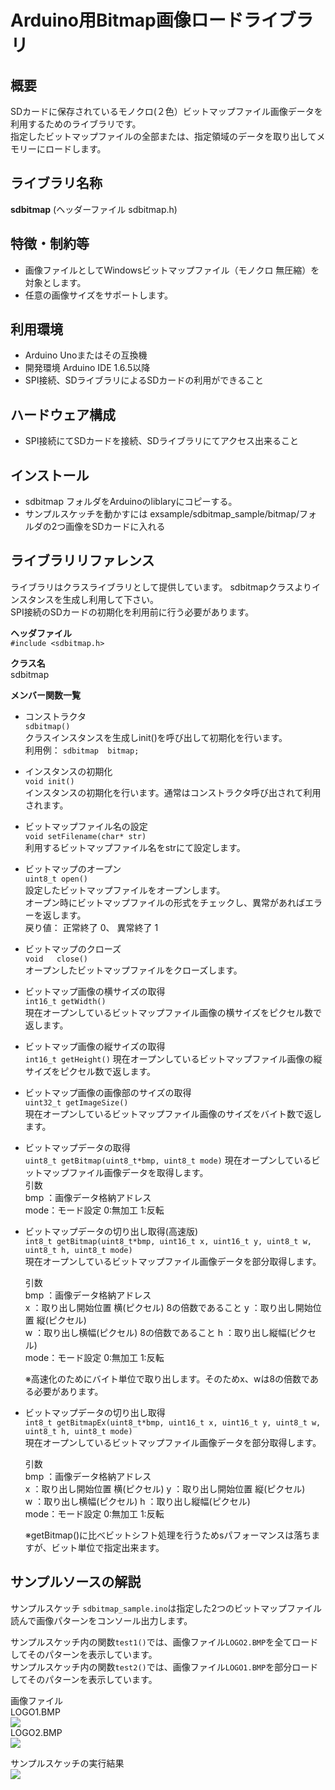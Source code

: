 # Arduino用Bitmap画像ロードライブラリ

## 概要
SDカードに保存されているモノクロ(２色）ビットマップファイル画像データを利用するためのライブラリです。  
指定したビットマップファイルの全部または、指定領域のデータを取り出してメモリーにロードします。

## ライブラリ名称
**sdbitmap** (ヘッダーファイル sdbitmap.h)

## 特徴・制約等
- 画像ファイルとしてWindowsビットマップファイル（モノクロ 無圧縮）を対象とします。
- 任意の画像サイズをサポートします。

## 利用環境
- Arduino Unoまたはその互換機
- 開発環境 Arduino IDE 1.6.5以降
- SPI接続、SDライブラリによるSDカードの利用ができること

## ハードウェア構成
- SPI接続にてSDカードを接続、SDライブラリにてアクセス出来ること

## インストール
* sdbitmap フォルダをArduinoのliblaryにコピーする。
* サンプルスケッチを動かすには exsample/sdbitmap_sample/bitmap/フォルダの2つ画像をSDカードに入れる

## ライブラリリファレンス
ライブラリはクラスライブラリとして提供しています。 
sdbitmapクラスよりインスタンスを生成し利用して下さい。  
SPI接続のSDカードの初期化を利用前に行う必要があります。  

**ヘッダファイル**  
   `#include <sdbitmap.h>`

**クラス名**  
  sdbitmap

**メンバー関数一覧**  
- コンストラクタ  
  `sdbitmap()`  
  クラスインスタンスを生成しinit()を呼び出して初期化を行います。  
  利用例： `sdbitmap  bitmap;`  

- インスタンスの初期化  
  `void init()`  
  インスタンスの初期化を行います。通常はコンストラクタ呼び出されて利用されます。  

- ビットマップファイル名の設定  
  `void setFilename(char* str)`    
  利用するビットマップファイル名をstrにて設定します。    
  
- ビットマップのオープン    
	`uint8_t open()`  
  設定したビットマップファイルをオープンします。  
  オープン時にビットマップファイルの形式をチェックし、異常があればエラーを返します。  
  戻り値： 正常終了 0、 異常終了 1  

- ビットマップのクローズ    
	`void	close()`  
  オープンしたビットマップファイルをクローズします。  

- ビットマップ画像の横サイズの取得  
  `int16_t getWidth()`  
  現在オープンしているビットマップファイル画像の横サイズをピクセル数で返します。  

- ビットマップ画像の縦サイズの取得  
	`int16_t getHeight()`
  現在オープンしているビットマップファイル画像の縦サイズをピクセル数で返します。  

- ビットマップ画像の画像部のサイズの取得  
	`uint32_t getImageSize()`  
  現在オープンしているビットマップファイル画像のサイズをバイト数で返します。 

- ビットマップデータの取得  
	`uint8_t getBitmap(uint8_t*bmp, uint8_t mode)`
  現在オープンしているビットマップファイル画像データを取得します。  
  引数  
    bmp ：画像データ格納アドレス  
    mode：モード設定 0:無加工 1:反転  

- ビットマップデータの切り出し取得(高速版)  
	`int8_t getBitmap(uint8_t*bmp, uint16_t x, uint16_t y, uint8_t w, uint8_t h, uint8_t mode)`  
  現在オープンしているビットマップファイル画像データを部分取得します。  

  引数  
    bmp ：画像データ格納アドレス  
    x   ：取り出し開始位置 横(ピクセル)  8の倍数であること
    y   ：取り出し開始位置 縦(ピクセル)  
    w   ：取り出し横幅(ピクセル)  8の倍数であること
    h   ：取り出し縦幅(ピクセル)  
    mode：モード設定 0:無加工 1:反転  

  ※高速化のためにバイト単位で取り出します。そのためx、wは8の倍数である必要があります。  

- ビットマップデータの切り出し取得  
	`int8_t getBitmapEx(uint8_t*bmp, uint16_t x, uint16_t y, uint8_t w, uint8_t h, uint8_t mode)`  
  現在オープンしているビットマップファイル画像データを部分取得します。  
  
  引数  
    bmp ：画像データ格納アドレス  
    x   ：取り出し開始位置 横(ピクセル) 
    y   ：取り出し開始位置 縦(ピクセル)  
    w   ：取り出し横幅(ピクセル) 
    h   ：取り出し縦幅(ピクセル)  
    mode：モード設定 0:無加工 1:反転  

  ※getBitmap()に比べビットシフト処理を行うためsパフォーマンスは落ちますが、ビット単位で指定出来ます。  
  
## サンプルソースの解説  
サンプルスケッチ `sdbitmap_sample.ino`は指定した2つのビットマップファイル読んで画像パターンをコンソール出力します。 

サンプルスケッチ内の関数`test1()`では、画像ファイル`LOGO2.BMP`を全てロードしてそのパターンを表示しています。  
サンプルスケッチ内の関数`test2()`では、画像ファイル`LOGO1.BMP`を部分ロードしてそのパターンを表示しています。  

画像ファイル  
LOGO1.BMP  
<img src="img/logo1.jpg">  
LOGO2.BMP  
<img src="img/logo2.jpg">  

サンプルスケッチの実行結果  
<img src="img/sample.jpg">  

